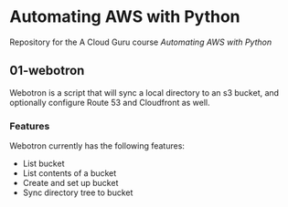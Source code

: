 # Automating AWS with Python

Repository for the A Cloud Guru course _Automating AWS with Python_

## 01-webotron

Webotron is a script that will sync a local directory to an s3 bucket, and optionally configure Route 53 and Cloudfront as well.

### Features

Webotron currently has the following features:

- List bucket
- List contents of a bucket
- Create and set up bucket
- Sync directory tree to bucket
